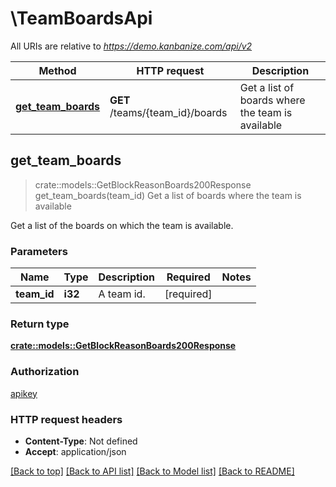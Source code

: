 # \TeamBoardsApi

All URIs are relative to *https://demo.kanbanize.com/api/v2*

Method | HTTP request | Description
------------- | ------------- | -------------
[**get_team_boards**](TeamBoardsApi.md#get_team_boards) | **GET** /teams/{team_id}/boards | Get a list of boards where the team is available



## get_team_boards

> crate::models::GetBlockReasonBoards200Response get_team_boards(team_id)
Get a list of boards where the team is available

Get a list of the boards on which the team is available.

### Parameters


Name | Type | Description  | Required | Notes
------------- | ------------- | ------------- | ------------- | -------------
**team_id** | **i32** | A team id. | [required] |

### Return type

[**crate::models::GetBlockReasonBoards200Response**](getBlockReasonBoards_200_response.md)

### Authorization

[apikey](../README.md#apikey)

### HTTP request headers

- **Content-Type**: Not defined
- **Accept**: application/json

[[Back to top]](#) [[Back to API list]](../README.md#documentation-for-api-endpoints) [[Back to Model list]](../README.md#documentation-for-models) [[Back to README]](../README.md)

